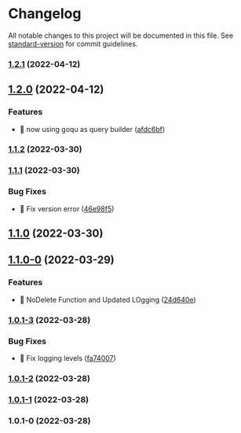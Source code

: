 # Changelog

All notable changes to this project will be documented in this file. See [standard-version](https://github.com/conventional-changelog/standard-version) for commit guidelines.

### [1.2.1](https://github.com/kilianstallz/stage-sync/compare/v1.2.0...v1.2.1) (2022-04-12)

## [1.2.0](https://github.com/kilianstallz/stage-sync/compare/v1.1.2...v1.2.0) (2022-04-12)


### Features

* 🎸 now using goqu as query builder ([afdc6bf](https://github.com/kilianstallz/stage-sync/commit/afdc6bfd851f0d7b3a9f6733030fc3a6a2f4d497))

### [1.1.2](https://github.com/kilianstallz/stage-sync/compare/v1.1.1...v1.1.2) (2022-03-30)

### [1.1.1](https://github.com/kilianstallz/stage-sync/compare/v1.1.0...v1.1.1) (2022-03-30)


### Bug Fixes

* 🐛 Fix version error ([46e98f5](https://github.com/kilianstallz/stage-sync/commit/46e98f588746269d0c38c6bd10bcf814ac2ba57c))

## [1.1.0](https://github.com/kilianstallz/stage-sync/compare/v1.1.0-0...v1.1.0) (2022-03-30)

## [1.1.0-0](https://github.com/kilianstallz/stage-sync/compare/v1.0.1-3...v1.1.0-0) (2022-03-29)


### Features

* 🎸 NoDelete Function and Updated LOgging ([24d640e](https://github.com/kilianstallz/stage-sync/commit/24d640eea3d2fe88ebae4294bb19cbbfff15ec17))

### [1.0.1-3](https://github.com/kilianstallz/stage-sync/compare/v1.0.1-2...v1.0.1-3) (2022-03-28)


### Bug Fixes

* 🐛 Fix logging levels ([fa74007](https://github.com/kilianstallz/stage-sync/commit/fa740076f621b46da23ee1266e21fb256b4fb4a8))

### [1.0.1-2](https://github.com/kilianstallz/stage-sync/compare/v1.0.1-1...v1.0.1-2) (2022-03-28)

### [1.0.1-1](https://github.com/kilianstallz/stage-sync/compare/v1.0.1-0...v1.0.1-1) (2022-03-28)

### 1.0.1-0 (2022-03-28)

